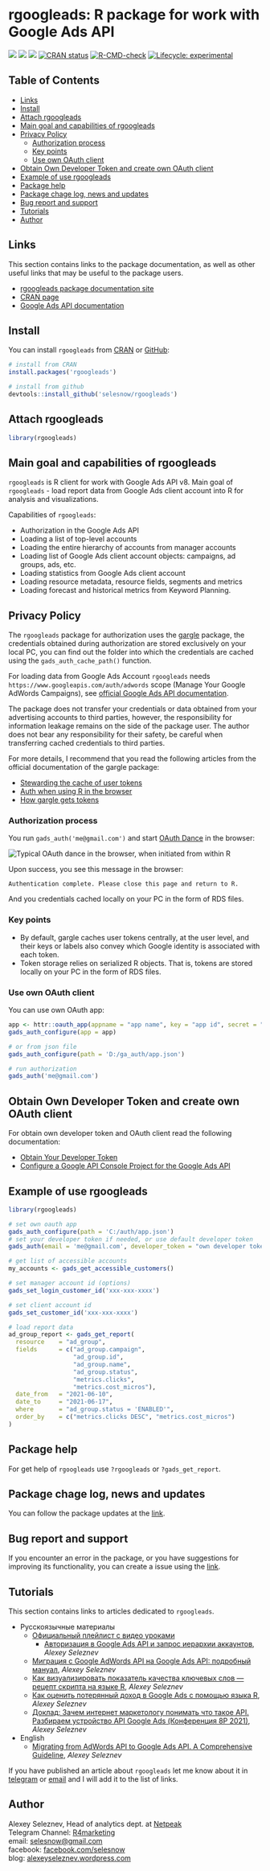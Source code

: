 # rgoogleads: R package for work with Google Ads API

<!-- badges: start -->
[![](https://cranlogs.r-pkg.org/badges/grand-total/rgoogleads)](https://cran.r-project.org/package=rgoogleads)
[![](https://cranlogs.r-pkg.org/badges/rgoogleads?color=lightgrey)](https://cran.r-project.org/package=rgoogleads)
[![](https://cranlogs.r-pkg.org/badges/last-week/rgoogleads?color=lightgrey)](https://cran.r-project.org/package=rgoogleads)
[![CRAN
status](https://www.r-pkg.org/badges/version-ago/rgoogleads)](https://CRAN.R-project.org/package=rgoogleads)
[![R-CMD-check](https://github.com/selesnow/rgoogleads/workflows/R-CMD-check/badge.svg)](https://github.com/selesnow/rgoogleads/actions)
[![Lifecycle: experimental](https://img.shields.io/badge/lifecycle-experimental-orange.svg)](https://lifecycle.r-lib.org/articles/stages.html#experimental)
<!-- badges: end -->


## Table of Contents

+ [Links](#links)
+ [Install](#install)
+ [Attach rgoogleads](#attach-rgoogleads)
+ [Main goal and capabilities of rgoogleads](#main-goal-and-capabilities-of-rgoogleads)
+ [Privacy Policy](#privacy-policy)
    + [Authorization process](#authorization-process)
    + [Key points](#key-points)
    + [Use own OAuth client](#use-own-oauth-client)
+ [Obtain Own Developer Token and create own OAuth client](#obtain-own-developer-token-and-create-own-oauth-client)
+ [Example of use rgoogleads](#example-of-use-rgoogleads)
+ [Package help](#package-help)
+ [Package chage log, news and updates](#package-chage-log-news-and-updates)
+ [Bug report and support](#bug-report-and-support)
+ [Tutorials](#tutorials)
+ [Author](#author)

## Links

This section contains links to the package documentation, as well as other useful links that may be useful to the package users.

* [rgoogleads package documentation site](https://selesnow.github.io/rgoogleads/docs/)
* [CRAN page](https://cran.r-project.org/package=rgoogleads)
* [Google Ads API documentation](https://developers.google.com/google-ads/api/docs/start)

## Install

You can install `rgoogleads` from [CRAN](https://cran.r-project.org/package=rgoogleads) or [GitHub](https://github.com):

```r
# install from CRAN
install.packages('rgoogleads')
```

```r
# install from github
devtools::install_github('selesnow/rgoogleads')
```

## Attach rgoogleads

```r
library(rgoogleads)
```

## Main goal and capabilities of rgoogleads

`rgoogleads` is R client for work with Google Ads API v8. Main goal of `rgoogleads` - load report data from Google Ads client account into R for analysis and visualizations.

Capabilities of `rgoogleads`:

* Authorization in the Google Ads API
* Loading a list of top-level accounts
* Loading the entire hierarchy of accounts from manager accounts
* Loading list of Google Ads client account objects: campaigns, ad groups, ads, etc.
* Loading statistics from Google Ads client account
* Loading resource metadata, resource fields, segments and metrics
* Loading forecast and historical metrics from Keyword Planning.

## Privacy Policy

The `rgoogleads` package for authorization uses the [gargle](https://gargle.r-lib.org/) package, the credentials obtained during authorization are stored exclusively on your local PC, you can find out the folder into which the credentials are cached using the `gads_auth_cache_path()` function.

For loading data from Google Ads Account `rgoogleads` needs `https://www.googleapis.com/auth/adwords` scope (Manage Your Google AdWords Campaigns), see [official Google Ads API documentation](https://developers.google.com/google-ads/api/docs/oauth/internals#scope). 

The package does not transfer your credentials or data obtained from your advertising accounts to third parties, however, the responsibility for information leakage remains on the side of the package user. The author does not bear any responsibility for their safety, be careful when transferring cached credentials to third parties.

For more details, I recommend that you read the following articles from the official documentation of the gargle package:

* [Stewarding the cache of user tokens](https://www.tidyverse.org/blog/2021/07/gargle-1-2-0/)
* [Auth when using R in the browser](https://cran.r-project.org/package=gargle/vignettes/auth-from-web.html)
* [How gargle gets tokens](https://cran.r-project.org/package=gargle/vignettes/how-gargle-gets-tokens.html)

### Authorization process

You run `gads_auth('me@gmail.com')` and start [OAuth Dance](https://medium.com/typeforms-engineering-blog/the-beginners-guide-to-oauth-dancing-4b8f3666de10) in the browser:

![Typical OAuth dance in the browser, when initiated from within R](http://img.netpeak.ua/alsey/1OE9JZ2.png)

Upon success, you see this message in the browser:

`Authentication complete. Please close this page and return to R.`

And you credentials cached locally on your PC in the form of RDS files.

### Key points
* By default, gargle caches user tokens centrally, at the user level, and their keys or labels also convey which Google identity is associated with each token.
* Token storage relies on serialized R objects. That is, tokens are stored locally on your PC in the form of RDS files.

### Use own OAuth client
You can use own OAuth app:

```r
app <- httr::oauth_app(appname = "app name", key = "app id", secret = "app secret")
gads_auth_configure(app = app)

# or from json file 
gads_auth_configure(path = 'D:/ga_auth/app.json')

# run authorization
gads_auth('me@gmail.com')
```

## Obtain Own Developer Token and create own OAuth client

For obtain own developer token and OAuth client read the following documentation:

* [Obtain Your Developer Token](https://developers.google.com/google-ads/api/docs/first-call/dev-token)
* [Configure a Google API Console Project for the Google Ads API](https://developers.google.com/google-ads/api/docs/first-call/oauth-cloud-project)

## Example of use rgoogleads

```r
library(rgoogleads)

# set own oauth app
gads_auth_configure(path = 'C:/auth/app.json')
# set your developer token if needed, or use default developer token
gads_auth(email = 'me@gmail.com', developer_token = "own developer token")

# get list of accessible accounts
my_accounts <- gads_get_accessible_customers()

# set manager account id (options)
gads_set_login_customer_id('xxx-xxx-xxxx')

# set client account id
gads_set_customer_id('xxx-xxx-xxxx')

# load report data
ad_group_report <- gads_get_report(
  resource    = "ad_group",
  fields      = c("ad_group.campaign",
                  "ad_group.id",
                  "ad_group.name",
                  "ad_group.status",
                  "metrics.clicks",
                  "metrics.cost_micros"),
  date_from   = "2021-06-10",
  date_to     = "2021-06-17",
  where       = "ad_group.status = 'ENABLED'",
  order_by    = c("metrics.clicks DESC", "metrics.cost_micros")
)
```

## Package help
For get help of `rgoogleads` use `?rgoogleads` or `?gads_get_report`.

## Package chage log, news and updates
You can follow the package updates at the [link](https://github.com/selesnow/rgoogleads/blob/master/NEWS.md).

## Bug report and support
If you encounter an error in the package, or you have suggestions for improving its functionality, you can create a issue using the [link](https://github.com/selesnow/rgoogleads/issues).

## Tutorials

This section contains links to articles dedicated to `rgoogleads`.

* Русскоязычные материалы
    * [Официальный плейлист с видео уроками](https://www.youtube.com/playlist?list=PLD2LDq8edf4qprTxRcflDwV9IvStiChHi)
        * [Авторизация в Google Ads API и запрос иерархии аккаунтов](https://www.youtube.com/watch?v=nYak5sVj07k&list=PLD2LDq8edf4qprTxRcflDwV9IvStiChHi&index=1), *Alexey Seleznev*
    * [Миграция с Google AdWords API на Google Ads API: подробный мануал](https://netpeak.net/ru/blog/migratsiya-s-google-adwords-api-na-google-ads-api-podrobnyy-manual/), *Alexey Seleznev*
    * [Как визуализировать показатель качества ключевых слов — рецепт скрипта на языке R](https://netpeak.net/ru/blog/kak-vizualizirovat-pokazatel-kachestva-klyuchevyh-slov-retsept-skripta-na-yazyke-r/), *Alexey Seleznev*
    * [Как оценить потерянный доход в Google Ads с помощью языка R](https://netpeak.net/ru/blog/kak-otsenit-poteryannyi-dokhod-v-google-adwords-s-pomoshch-yu-yazyka-r/), *Alexey Seleznev*
    * [Доклад: Зачем интернет маркетологу понимать что такое API. Разбираем устройство API Google Ads (Конференция 8P 2021)](https://youtu.be/wtXVwOBo518), *Alexey Seleznev*
* English
    * [Migrating from AdWords API to Google Ads API. A Comprehensive Guideline](https://netpeak.net/blog/migrating-from-adwords-api-to-google-ads-api-a-comprehensive-guideline/), *Alexey Seleznev*

If you have published an article about `rgoogleads` let me know about it in [telegram](https://t.me/AlexeySeleznev) or [email](mailto:selesnow@gmail.com) and I will add it to the list of links.

## Author
Alexey Seleznev, Head of analytics dept. at [Netpeak](https://netpeak.net/en/us/)
<Br>Telegram Channel: [R4marketing](https://t.me/R4marketing)
<Br>email: selesnow@gmail.com
<Br>facebook: [facebook.com/selesnow](https://www.facebook.com/selesnow)
<Br>blog: [alexeyseleznev.wordpress.com](https://alexeyseleznev.wordpress.com/)
